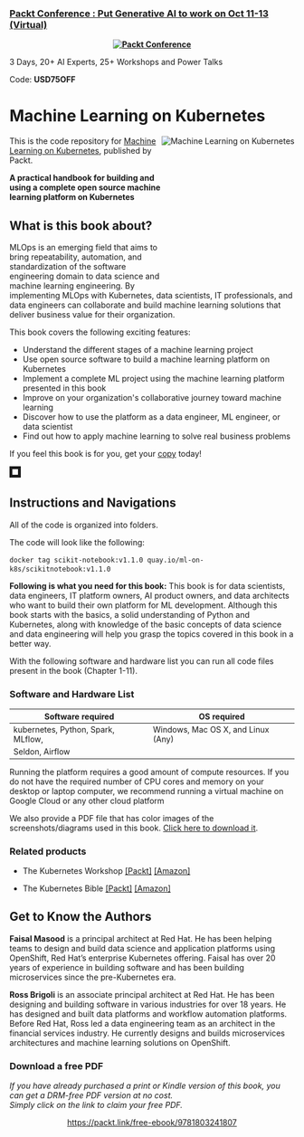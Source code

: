 
### [Packt Conference : Put Generative AI to work on Oct 11-13 (Virtual)](https://packt.link/JGIEY)

<b><p align='center'>[![Packt Conference](https://hub.packtpub.com/wp-content/uploads/2023/08/put-generative-ai-to-work-packt.png)](https://packt.link/JGIEY)</p></b> 
3 Days, 20+ AI Experts, 25+ Workshops and Power Talks 

Code: <b>USD75OFF</b>




# Machine Learning on Kubernetes

<a href="https://www.packtpub.com/product/machine-learning-on-kubernetes/9781803241807?utm_source=github&utm_medium=repository&utm_campaign=9781803241807"><img src="https://static.packt-cdn.com/products/9781803241807/cover/smaller" alt="Machine Learning on Kubernetes" height="256px" align="right"></a>

This is the code repository for [Machine Learning on Kubernetes](https://www.packtpub.com/product/machine-learning-on-kubernetes/9781803241807?utm_source=github&utm_medium=repository&utm_campaign=9781803241807), published by Packt.

**A practical handbook for building and using a complete open source machine learning platform on Kubernetes**

## What is this book about?
MLOps is an emerging field that aims to bring repeatability, automation, and standardization of the software engineering domain to data science and machine learning engineering. By implementing MLOps with Kubernetes, data scientists, IT professionals, and data engineers can collaborate and build machine learning solutions that deliver business value for their organization.

This book covers the following exciting features: 
* Understand the different stages of a machine learning project
* Use open source software to build a machine learning platform on Kubernetes
* Implement a complete ML project using the machine learning platform presented in this book
* Improve on your organization's collaborative journey toward machine learning
* Discover how to use the platform as a data engineer, ML engineer, or data scientist
* Find out how to apply machine learning to solve real business problems

If you feel this book is for you, get your [copy](https://www.amazon.com/dp/B09NC5XJ6D) today!

<a href="https://www.packtpub.com/?utm_source=github&utm_medium=banner&utm_campaign=GitHubBanner"><img src="https://raw.githubusercontent.com/PacktPublishing/GitHub/master/GitHub.png" 
alt="https://www.packtpub.com/" border="5" /></a>


## Instructions and Navigations
All of the code is organized into folders.

The code will look like the following:
```
docker tag scikit-notebook:v1.1.0 quay.io/ml-on-k8s/scikitnotebook:v1.1.0
```

**Following is what you need for this book:**
This book is for data scientists, data engineers, IT platform owners, AI product owners, and data architects who want to build their own platform for ML development. Although this book starts with the basics, a solid understanding of Python and Kubernetes, along with knowledge of the basic concepts of data science and data engineering will help you grasp the topics covered in this book in a better way.

With the following software and hardware list you can run all code files present in the book (Chapter 1-11).

### Software and Hardware List


| Software required                    | OS required                        |
| ------------------------------------ | -----------------------------------|
| kubernetes, Python, Spark, MLflow,   | Windows, Mac OS X, and Linux (Any) |
| Seldon, Airflow                      |                                    |

Running the platform requires a good amount of compute resources. If you do not have
the required number of CPU cores and memory on your desktop or laptop computer, we
recommend running a virtual machine on Google Cloud or any other cloud platform


We also provide a PDF file that has color images of the screenshots/diagrams used in this book. [Click here to download it](https://static.packt-cdn.com/downloads/9781803241807_ColorImages.pdf).


### Related products <Other books you may enjoy>
* The Kubernetes Workshop [[Packt]](https://www.packtpub.com/product/the-kubernetes-workshop/9781838820756?utm_source=github&utm_medium=repository&utm_campaign=9781838820756) [[Amazon]](https://www.amazon.com/dp/1838820752)

* The Kubernetes Bible [[Packt]](https://www.packtpub.com/product/the-kubernetes-bible/9781838827694?utm_source=github&utm_medium=repository&utm_campaign=9781838827694) [[Amazon]](https://www.amazon.com/dp/1838827692)

## Get to Know the Authors
**Faisal Masood**
is a principal architect at Red Hat. He has been helping teams to design and build data science and application platforms using OpenShift, Red Hat’s enterprise Kubernetes offering. Faisal has over 20 years of experience in building software and has been building microservices since the pre-Kubernetes era.

**Ross Brigoli** 
is an associate principal architect at Red Hat. He has been designing and building software in various industries for over 18 years. He has designed and built data platforms and workflow automation platforms. Before Red Hat, Ross led a data engineering team as an architect in the financial services industry. He currently designs and builds microservices architectures and machine learning solutions on OpenShift.
### Download a free PDF

 <i>If you have already purchased a print or Kindle version of this book, you can get a DRM-free PDF version at no cost.<br>Simply click on the link to claim your free PDF.</i>
<p align="center"> <a href="https://packt.link/free-ebook/9781803241807">https://packt.link/free-ebook/9781803241807 </a> </p>